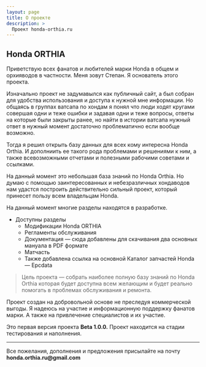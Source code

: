 ```yaml
---
layout: page
title: О проекте
description: >
  Проект honda-orthia.ru
---
```


## Honda ORTHIA

Приветствую всех фанатов и любителей марки Honda в общем и орхияводов в частности. Меня зовут Степан. Я основатель этого проекта. 

Изначально проект не задумавылся как публичный сайт, а был собран для удобства использования и доступа к нужной мне информации. Но общаясь в группах ватсапа по хондам я понял что люди ходят кругами совершая одни и теже ошибки и задавая одни и теже вопросы, ответы на которые были закрыты ранее, но найти в истории ватсапа нужный ответ в нужный момент достаточно проблематично если вообще возможно. 

Тогда я решил открыть базу данных для всех кому интересна Honda Orthia. И дополниить ее такого рода проблемами и решениями к ним, а также всевозможными отчетами и полезными рабочими советами и ссылками. 

На данный момент это небольшая база знаний по Honda Orthia. Но думаю с помощью заинтересованных и небезразличных хондаводов нам удастся построить действительно сильный проект, который принесет пользу всем владельцам Honda. 

На данный момент многие разделы находятся в разработке. 

* Доступны разделы
	* Модификации Honda ORTHIA 
	* Регламенты обслуживания 
	* Документация — сюда добавлены для скачивания два основных мануала в PDF формате
	* Матчасть 
	* Также добавлена ссылка на основной Каталог запчастей Honda — Epcdata

 <blockquote>
	Цель проекта — собрать наиболее полную базу знаний по Honda Orthia которая будет доступна всем желающим и будет реально помогать в проблемах обслуживания и ремонта. 
</blockquote>

Проект создан на добровольной основе не преследуя коммерческой выгоды. Я надеюсь на участие и информационную поддержку фанатов марки. А также на привлечение специалистов и их участие.

Это первая версия проекта <b>Beta 1.0.0.</b> Проект находится на стадии тестирования и наполнения.
<hr>
Все пожелания, дополнения и предложения присылайте на почту <b>honda.orthia.ru@gmail.com</b>
